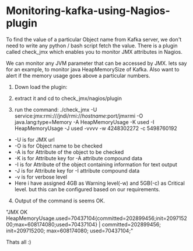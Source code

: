 # Monitoring-kafka-using-Nagios-plugin

To find the value of a particular Object name from Kafka server, we don't need to write any python / bash script fetch the value. There is a plugin called check_jmx which enables you to monitor JMX attributes in Nagios. 

We can monitor any JVM parameter that can be accessed by JMX. lets say for an example, to monitor java HeapMemorySize of Kafka.   Also want to alert if the memory usage goes above a particular numbers.

1. Down load the plugin:

2. extract it and cd to check_jmx/nagios/plugin

3. run the command:  ./check_jmx -U service:jmx:rmi:///jndi/rmi://$hostname:$port/jmxrmi -O java.lang:type=Memory -A HeapMemoryUsage -K used -I HeapMemoryUsage -J used -vvvv -w 4248302272 -c 5498760192 


* -U is for JMX url
* -O is for Object name to be checked
* -A is for Attribute of the object to be checked
* -K is for Attribute key for -A attribute compound data
* -I is for Attribute of the object containing information for text output
* -J is for Attribute key for -I attribute compound data
* -v is for verbose level 
* Here i have assigned 4GB as Warning level(-w) and  5GB(-c) as Critical level. but this can be configured based on our requirements.


4. Output of the command is seems OK.

"JMX OK HeapMemoryUsage.used=70437104{committed=202899456;init=209715200;max=608174080;used=70437104} | committed=202899456; init=209715200; max=608174080; used=70437104;"

Thats all :) 




